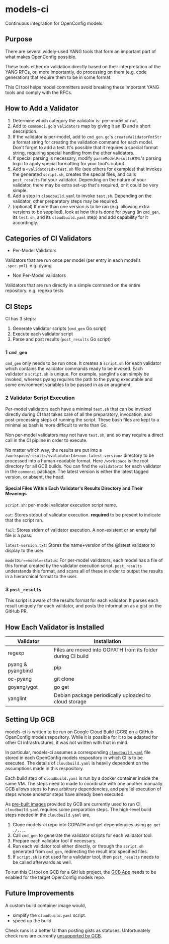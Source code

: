# models-ci

Continuous integration for OpenConfig models.

## Purpose

There are several widely-used YANG tools that form an important part of what
makes OpenConfig possible.

These tools either do validation directly based on their interpretation of the
YANG RFCs, or, more importantly, do processing on them (e.g. code generation)
that require them to be in some format.

This CI tool helps model committers avoid breaking these important YANG tools
and comply with the RFCs.

## How to Add a Validator

1.  Determine which category the validator is: per-model or not.
2.  Add to `commonci.go`'s `Validators` map by giving it an ID and a short
    description.
3.  If the validator is per-model, add to `cmd_gen.go`'s `createValidatorFmtStr`
    a format string for creating the validation command for each model. Don't
    forget to add a test. It's possible that it requires a special format
    string, requiring special handling from the other validators.
4.  If special parsing is necessary, modify `parseModelResultsHTML`'s parsing
    logic to apply special formatting for your tool's output.
5.  Add a `<validatorId>/test.sh` file (see others for examples) that invokes
    the generated `script.sh`, creates the special files, and calls
    `post_results` for your validator. Depending on the nature of your
    validator, there may be extra set-up that's required, or it could be very
    simple.
6.  Add a step in `cloudbuild.yaml` to invoke `test.sh`. Depending on the
    validator, other preparatory steps may be required.
7.  (optional) If more than one version is to be ran (e.g. allowing extra
    versions to be supplied), look at how this is done for pyang (in `cmd_gen`,
    its `test.sh`, and its `cloudbuild.yaml` step) and add capability for it
    accordingly.

## Categories of CI Validators

-   Per-Model Validators

Validators that are run once per model (per entry in each model's `.spec.yml`).
e.g. pyang

-   Non Per-Model validators

Validators that are run directly in a simple command on the entire repository.
e.g. regexp tests

## CI Steps

CI has 3 steps:

1.  Generate validator scripts (`cmd_gen` Go script)
2.  Execute each validator script
3.  Parse and post results (`post_results` Go script)

### 1 `cmd_gen`

`cmd_gen` only needs to be run once. It creates a `script.sh` for each validator
which contains the validator commands ready to be invoked. Each validator's
`script.sh` is unique. For example, yanglint's can simply be invoked, whereas
pyang requires the path to the pyang executable and some environment variables
to be passed in as an arugment.

### 2 Validator Script Execution

Per-model validators each have a minimal `test.sh` that can be invoked directly
during CI that takes care of all the preparatory, invocation, and
post-processing steps of running the script. These bash files are kept to a
minimal as bash is more difficult to write than Go.

Non per-model validators may not have `test.sh`, and so may require a direct
call in the CI pipline in order to execute.

No matter which way, the results are put into a
`/workspace/results/<validatorId><non-latest-version>` directory to be processed
into a human-readable format. Here `/workspace` is the root directory for all
GCB builds. You can find the `validatorId` for each validator in the `commonci`
package. The latest version is either the latest tagged version, or absent, the
head.

#### Special Files Within Each Validator's Results Directory and Their Meanings

`script.sh`: per-model validator execution script name.

`out`: Stores stdout of validator execution. **required** to be present to
indicate that the script ran.

`fail`: Stores stderr of validator execution. A non-existent or an empty fail
file is a pass.

`latest-version.txt`: Stores the name+version of the @latest validator to
display to the user.

`modelDir==model==status`: For per-model validators, each model has a file of
this format created by the validator execution script. `post_results`
understands this format, and scans all of these in order to output the results
in a hierarchical format to the user.

### 3 `post_results`

This script is aware of the results format for each validator. It parses each
result uniquely for each validator, and posts the information as a gist on the
GitHub PR.

## How Each Validator is Installed

Validator         | Installation
----------------- | -----------------------------------------------------------
regexp            | Files are moved into GOPATH from its folder during CI build
pyang & pyangbind | pip
oc-pyang          | git clone
goyang/ygot       | go get
yanglint          | Debian package periodically uploaded to cloud storage

## Setting Up GCB

models-ci is written to be run on Google Cloud Build (GCB) on a GitHub
OpenConfig models repository. While it is possible for it to be adapted for
other CI infrastructures, it was not written with that in mind.

In particular, models-ci assumes a corresponding
[`cloudbuild.yaml`](https://cloud.google.com/cloud-build/docs/automating-builds/run-builds-on-github#preparing_a_github_repository_with_source_files)
file stored in each OpenConfig models respository in which CI is to be executed.
The details of `cloudbuild.yaml` is heavily dependent on the assumptions made in
this respository.

Each build step of `cloudbuild.yaml` is run by a docker container inside the
same VM. The steps need to made to coordinate with one another manually. GCB
allows steps to have arbitrary dependencies, and parallel execution of steps
whose ancestor steps have already been executed.

As [pre-built images](https://cloud.google.com/cloud-build/docs/cloud-builders)
provided by GCB are currently used to run CI, `cloudbuild.yaml` requires some
preparation steps. The high-level build steps needed in the `cloudbuild.yaml`
are,

1.  Clone models-ci repo into GOPATH and get dependencies using `go get ./...`.
2.  Call `cmd_gen` to generate the validator scripts for each validator tool.
3.  Prepare each validator tool if necessary.
4.  Run each validator tool either directly, or through the `script.sh`
    generated from `cmd_gen`, redirecting the result into specified files.
5.  If `script.sh` is not used for a validator tool, then `post_results` needs
    to be called afterwards as well.

To run this CI tool on GCB for a GitHub project, the
[GCB App](https://github.com/marketplace/google-cloud-build) needs to be enabled
for the target OpenConfig models repo.

## Future Improvements

A custom build container image would,

-   simplify the `cloudbuild.yaml` script.
-   speed up the build.

Check runs is a better UI than posting gists as statuses. Unfortunately check
runs are currently
[unsupported by GCB](https://groups.google.com/g/google-cloud-dev/c/fON-kDlykLc).

